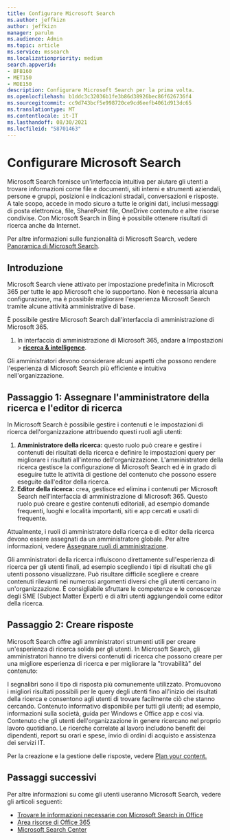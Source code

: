```yaml
---
title: Configurare Microsoft Search
ms.author: jeffkizn
author: jeffkizn
manager: parulm
ms.audience: Admin
ms.topic: article
ms.service: mssearch
ms.localizationpriority: medium
search.appverid:
- BFB160
- MET150
- MOE150
description: Configurare Microsoft Search per la prima volta.
ms.openlocfilehash: b1ddc3c32036b1fe3b86d38926bec86f626736f4
ms.sourcegitcommit: cc9d743bcf5e998720ce9cd6eefb4061d913dc65
ms.translationtype: MT
ms.contentlocale: it-IT
ms.lasthandoff: 08/30/2021
ms.locfileid: "58701463"
---
```

# <a name="set-up-microsoft-search"></a>Configurare Microsoft Search

Microsoft Search fornisce un'interfaccia intuitiva per aiutare gli utenti a trovare informazioni come file e documenti, siti interni e strumenti aziendali, persone e gruppi, posizioni e indicazioni stradali, conversazioni e risposte. A tale scopo, accede in modo sicuro a tutte le origini dati, inclusi messaggi di posta elettronica, file, SharePoint file, OneDrive contenuto e altre risorse condivise. Con Microsoft Search in Bing è possibile ottenere risultati di ricerca anche da Internet.

Per altre informazioni sulle funzionalità di Microsoft Search, vedere [Panoramica di Microsoft Search](overview-microsoft-search.md).

## <a name="get-started"></a>Introduzione

Microsoft Search viene attivato per impostazione predefinita in Microsoft 365 per tutte le app Microsoft che lo supportano. Non è necessaria alcuna configurazione, ma è possibile migliorare l'esperienza Microsoft Search tramite alcune attività amministrative di base.

È possibile gestire Microsoft Search dall'interfaccia di amministrazione di Microsoft 365.

1. In interfaccia di amministrazione di Microsoft 365, andare **a** Impostazioni  >  [**ricerca & intelligence**](https://admin.microsoft.com/Adminportal/Home#/MicrosoftSearch).

Gli amministratori devono considerare alcuni aspetti che possono rendere l'esperienza di Microsoft Search più efficiente e intuitiva nell'organizzazione.

## <a name="step-1-assign-search-admin-and-search-editor"></a>Passaggio 1: Assegnare l'amministratore della ricerca e l'editor di ricerca

In Microsoft Search è possibile gestire i contenuti e le impostazioni di ricerca dell'organizzazione attribuendo questi ruoli agli utenti:

1. **Amministratore della ricerca:** questo ruolo può creare e gestire i contenuti dei risultati della ricerca e definire le impostazioni query per migliorare i risultati all'interno dell'organizzazione. L'amministratore della ricerca gestisce la configurazione di Microsoft Search ed è in grado di eseguire tutte le attività di gestione del contenuto che possono essere eseguite dall'editor della ricerca.
2. **Editor della ricerca:** crea, gestisce ed elimina i contenuti per Microsoft Search nell'interfaccia di amministrazione di Microsoft 365. Questo ruolo può creare e gestire contenuti editoriali, ad esempio domande frequenti, luoghi e località importanti, siti e app cercati e usati di frequente.

Attualmente, i ruoli di amministratore della ricerca e di editor della ricerca devono essere assegnati da un amministratore globale. Per altre informazioni, vedere [Assegnare ruoli di amministrazione](/office365/admin/add-users/assign-admin-roles?view=o365-worldwide).

Gli amministratori della ricerca influiscono direttamente sull'esperienza di ricerca per gli utenti finali, ad esempio scegliendo i tipi di risultati che gli utenti possono visualizzare. Può risultare difficile scegliere e creare contenuti rilevanti nei numerosi argomenti diversi che gli utenti cercano in un'organizzazione. È consigliabile sfruttare le competenze e le conoscenze degli SME (Subject Matter Expert) e di altri utenti aggiungendoli come editor della ricerca.

## <a name="step-2-create-answers"></a>Passaggio 2: Creare risposte

Microsoft Search offre agli amministratori strumenti utili per creare un'esperienza di ricerca solida per gli utenti. In Microsoft Search, gli amministratori hanno tre diversi contenuti di ricerca che possono creare per una migliore esperienza di ricerca e per migliorare la "trovabilità" del contenuto:

I segnalibri sono il tipo di risposta più comunemente utilizzato. Promuovono i migliori risultati possibili per le query degli utenti fino all'inizio dei risultati della ricerca e consentono agli utenti di trovare facilmente ciò che stanno cercando.
Contenuto informativo disponibile per tutti gli utenti; ad esempio, informazioni sulla società, guida per Windows e Office app e così via. Contenuto che gli utenti dell'organizzazione in genere ricercano nel proprio lavoro quotidiano. Le ricerche correlate al lavoro includono benefit dei dipendenti, report su orari e spese, invio di ordini di acquisto e assistenza dei servizi IT.

Per la creazione e la gestione delle risposte, vedere [Plan your content.](plan-your-content.md)

## <a name="next-steps"></a>Passaggi successivi

Per altre informazioni su come gli utenti useranno Microsoft Search, vedere gli articoli seguenti:

- [Trovare le informazioni necessarie con Microsoft Search in Office](https://support.office.com/article/find-what-you-need-with-microsoft-search-in-office-2457d4d8-48a8-4ad4-ab89-5a0657aa8446)
- [Area risorse di Office 365](https://support.office.com/office-training-center)
- [Microsoft Search Center](https://support.office.com/article/-working-title-microsoft-search-center-b8bf5a2c-7515-40a9-9a6a-b8ed382c86bc)